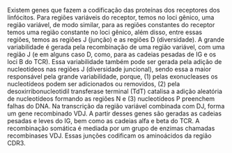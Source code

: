 Existem genes que fazem a codificação das proteínas dos receptores dos linfócitos. 
Para regiões variáveis do receptor, temos no loci gênico, uma região variável, de modo similar, para as regiões constantes do receptor temos uma região constante no loci gênico, além disso, entre essas regiões, temos as regiões J (junção) e as regiões D (diversidade). 
A grande variabilidade é gerada pela recombinação de uma região variável, com uma região J (e em alguns caso D, como, para as cadeias pesadas de IG e os loci B do TCR). Essa variabilidade também pode ser gerada pela adição de nucleotídeos nas regiões J (diversidade juncional), sendo essa a maior responsável pela grande variabilidade, porque, (1) pelas exonucleases os nucleotídeos podem ser adicionados ou removidos, (2) pela desoxirribonucleotidil transferase terminal (TdT) catalisa a adição aleatória de nucleotídeos formando as regiões N e (3) nucleotídeos P preenchem falhas do DNA. 
Na transcrição da região variável combinada com DJ, forma um gene recombinado VDJ. A partir desses genes são geradas as cadeias pesadas e leves do IG, bem como as cadeias alfa e beta do TCR. A recombinação somática é mediada por um grupo de enzimas chamadas recombinases VDJ. 
Essas junções codificam os aminoácidos da região CDR3.